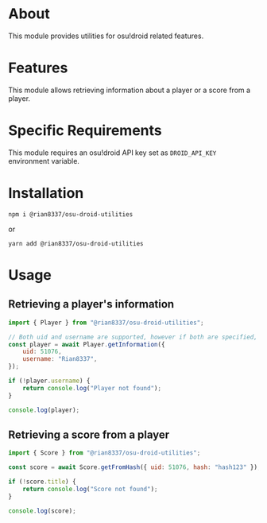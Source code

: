 # About

This module provides utilities for osu!droid related features.

# Features

This module allows retrieving information about a player or a score from a player.

# Specific Requirements

This module requires an osu!droid API key set as `DROID_API_KEY` environment variable.

# Installation

```
npm i @rian8337/osu-droid-utilities
```

or

```
yarn add @rian8337/osu-droid-utilities
```

# Usage

## Retrieving a player's information

```js
import { Player } from "@rian8337/osu-droid-utilities";

// Both uid and username are supported, however if both are specified, uid is used
const player = await Player.getInformation({
    uid: 51076,
    username: "Rian8337",
});

if (!player.username) {
    return console.log("Player not found");
}

console.log(player);
```

## Retrieving a score from a player

```js
import { Score } from "@rian8337/osu-droid-utilities";

const score = await Score.getFromHash({ uid: 51076, hash: "hash123" });

if (!score.title) {
    return console.log("Score not found");
}

console.log(score);
```
